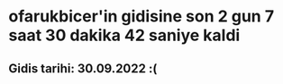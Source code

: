 # ofarukbicer'in gidisine son 2 gun 7 saat 30 dakika 42 saniye kaldi

## Gidis tarihi: 30.09.2022 :(